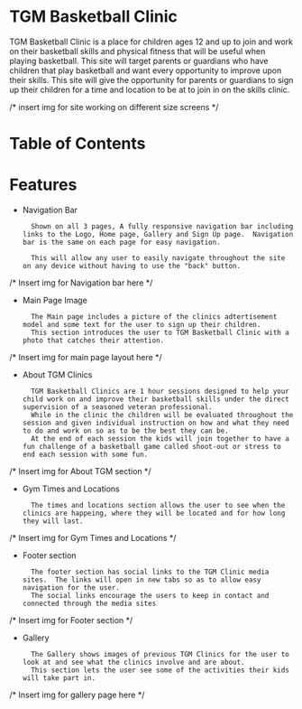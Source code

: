 # TGM Basketball Clinic

TGM Basketball Clinic is a place for children ages 12 and up to join and work on their basketball skills and physical fitness that will be useful when playing basketball.  This site will target parents or guardians who have children that play basketball and want every opportunity to improve upon their skills.  This site will give the opportunity for parents or guardians to sign up their children for a time and location to be at to join in on the skills clinic.

/* insert img for site working on different size screens */


# Table of Contents


# Features

* Navigation Bar

        Shown on all 3 pages, A fully responsive navigation bar including links to the Logo, Home page, Gallery and Sign Up page.  Navigation bar is the same on each page for easy navigation.

        This will allow any user to easily navigate throughout the site on any device without having to use the "back" button.

/* Insert img for Navigation bar here */


* Main Page Image

        The Main page includes a picture of the clinics adtertisement model and some text for the user to sign up their children.
        This section introduces the user to TGM Basketball Clinic with a photo that catches their attention.

/* Insert img for main page layout here */

* About TGM Clinics

        TGM Basketball Clinics are 1 hour sessions designed to help your child work on and improve their basketball skills under the direct supervision of a seasoned veteran professional.
        While in the clinic the children will be evaluated throughout the session and given individual instruction on how and what they need to do and work on so as to be the best they can be.
        At the end of each session the kids will join together to have a fun challenge of a basketball game called shoot-out or stress to end each session with some fun.

/* Insert img for About TGM section */

* Gym Times and Locations

        The times and locations section allows the user to see when the clinics are happeing, where they will be located and for how long they will last.
        
/* Insert img for Gym Times and Locations */

* Footer section

        The footer section has social links to the TGM Clinic media sites.  The links will open in new tabs so as to allow easy navigation for the user.
        The social links encourage the users to keep in contact and connected through the media sites

/* Insert img for Footer section */

* Gallery

        The Gallery shows images of previous TGM Clinics for the user to look at and see what the clinics involve and are about.
        This section lets the user see some of the activities their kids will take part in.

/* Insert img for gallery page here */



